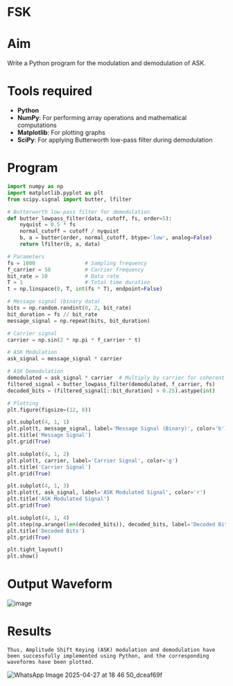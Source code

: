 # FSK

# Aim
Write a Python program for the modulation and demodulation of ASK.

# Tools required
- **Python**  
- **NumPy**: For performing array operations and mathematical computations  
- **Matplotlib**: For plotting graphs  
- **SciPy**: For applying Butterworth low-pass filter during demodulation

# Program
```python
import numpy as np
import matplotlib.pyplot as plt
from scipy.signal import butter, lfilter

# Butterworth low-pass filter for demodulation
def butter_lowpass_filter(data, cutoff, fs, order=5):
    nyquist = 0.5 * fs
    normal_cutoff = cutoff / nyquist
    b, a = butter(order, normal_cutoff, btype='low', analog=False)
    return lfilter(b, a, data)

# Parameters
fs = 1000                # Sampling frequency
f_carrier = 50           # Carrier frequency
bit_rate = 10            # Data rate
T = 1                    # Total time duration
t = np.linspace(0, T, int(fs * T), endpoint=False)

# Message signal (binary data)
bits = np.random.randint(0, 2, bit_rate)
bit_duration = fs // bit_rate
message_signal = np.repeat(bits, bit_duration)

# Carrier signal
carrier = np.sin(2 * np.pi * f_carrier * t)

# ASK Modulation
ask_signal = message_signal * carrier

# ASK Demodulation
demodulated = ask_signal * carrier  # Multiply by carrier for coherent detection
filtered_signal = butter_lowpass_filter(demodulated, f_carrier, fs)
decoded_bits = (filtered_signal[::bit_duration] > 0.25).astype(int)

# Plotting
plt.figure(figsize=(12, 8))

plt.subplot(4, 1, 1)
plt.plot(t, message_signal, label='Message Signal (Binary)', color='b')
plt.title('Message Signal')
plt.grid(True)

plt.subplot(4, 1, 2)
plt.plot(t, carrier, label='Carrier Signal', color='g')
plt.title('Carrier Signal')
plt.grid(True)

plt.subplot(4, 1, 3)
plt.plot(t, ask_signal, label='ASK Modulated Signal', color='r')
plt.title('ASK Modulated Signal')
plt.grid(True)

plt.subplot(4, 1, 4)
plt.step(np.arange(len(decoded_bits)), decoded_bits, label='Decoded Bits', color='r', marker='x')
plt.title('Decoded Bits')
plt.grid(True)

plt.tight_layout()
plt.show()
```
# Output Waveform

![image](https://github.com/user-attachments/assets/fbc0e0ce-afe9-4c95-9f6f-91f4ec9116d3)

# Results
    Thus, Amplitude Shift Keying (ASK) modulation and demodulation have been successfully implemented using Python, and the corresponding waveforms have been plotted.

![WhatsApp Image 2025-04-27 at 18 46 50_dceaf69f](https://github.com/user-attachments/assets/3b2c59a4-bc98-4080-b578-1140e80cc57c)


